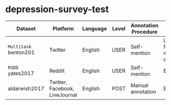 # depression-survey-test



|Dataset| Platform                       | Language | Level | Annotation Procedure | Label                         | Dataset Size | Availability | Link|
|---|---|---|---|---|---|---|---|---|
| `Multitask` benton201 | Twitter                        | English  | USER  | Self-mention         | Labels for multiple disorders | 9.5K users   | UNK          | link |
| `RSDD` yates2017 | Reddit                         | English  | USER  | Self-mention         | BIN                           | 116K users   | DUA          | link |
| aldarwish2017  | Twitter, Facebook, LiveJournal | English  | POST  | Manual annotation    | BIN| DSM-IV symptoms          | 6.7K posts   | API          | link |
